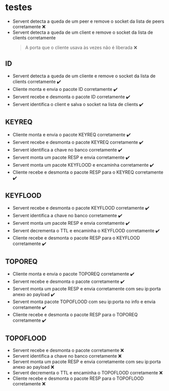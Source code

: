 # testes

- Servent detecta a queda de um peer e remove o socket da lista de peers corretamente ❌
- Servent detecta a queda de um client e remove o socket da lista de clients corretamente
    > A porta que o cliente usava às vezes não é liberada ❌

## ID

- Servent detecta a queda de um cliente e remove o socket da lista de clients corretamente ✔️
- Cliente monta e envia o pacote ID corretamente ✔️
- Servent recebe e desmonta o pacote ID corretamente ✔️
- Servent identifica o client e salva o socket na lista de clients ✔️  

## KEYREQ

- Cliente monta e envia o pacote KEYREQ corretamente ✔️  
- Servent recebe e desmonta o pacote KEYREQ corretamente ✔️  
- Servent identifica a chave no banco corretamente ✔️
- Servent monta um pacote RESP e envia corretamente ✔️️
- Servent monta um pacote KEYFLOOD e encaminha corretamente ✔️
- Cliente recebe e desmonta o pacote RESP para o KEYREQ corretamente ✔️

## KEYFLOOD

- Servent recebe e desmonta o pacote KEYFLOOD corretamente ✔️
- Servent identifica a chave no banco corretamente ✔️
- Servent monta um pacote RESP e envia corretamente ✔️
- Servent decrementa o TTL e encaminha o KEYFLOOD corretamente ️️️✔️
- Cliente recebe e desmonta o pacote RESP para o KEYFLOOD corretamente ️️️️️️️✔️

## TOPOREQ

- Cliente monta e envia o pacote TOPOREQ corretamente ️✔️
- Servent recebe e desmonta o pacote corretamente ️✔️
- Servent monta um pacote RESP e envia corretamente com seu ip:porta anexo ao payload ️✔️
- Servent monta pacote TOPOFLOOD com seu ip:porta no info e envia corretamente ️✔️
- Cliente recebe e desmonta o pacote RESP para o TOPOREQ corretamente ️✔️

## TOPOFLOOD

- Servent recebe e desmonta o pacote corretamente ❌
- Servent identifica a chave no banco corretamente ❌
- Servent monta um pacote RESP e envia corretamente com seu ip:porta anexo ao payload ❌
- Servent decrementa o TTL e encaminha o TOPOFLOOD corretamente ❌
- Cliente recebe e desmonta o pacote RESP para o TOPOFLOOD corretamente ❌
